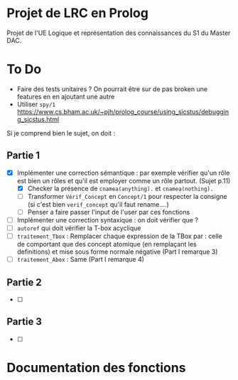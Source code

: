# Projet de LRC en Prolog
Projet de l'UE Logique et représentation des connaissances du S1 du Master DAC. 


# To Do
- Faire des tests unitaires ? On pourrait être sur de pas broken une features en en ajoutant une autre
- Utiliser `spy/1` https://www.cs.bham.ac.uk/~pjh/prolog_course/using_sicstus/debugging_sicstus.html

Si je comprend bien le sujet, on doit : 
## Partie 1
- [X] Implémenter une correction sémantique : par exemple vérifier qu'un rôle est bien un rôles et qu'il est employer comme un rôle partout. (Sujet p.11)
    - [X] Checker la présence de `cnamea(anything).` et `cnamea(nothing).`
    - [ ] Transformer `Vérif_Concept` en `Concept/1` pour respecter la consigne (si c'est bien `verif_concept` qu'il faut rename....)
    - [ ] Penser a faire passer l'input de l'user par ces fonctions
- [ ] Implémenter une correction syntaxique : on doit vérifier que ?
- [ ] `autoref` qui doit vérifier la T-box acyclique
- [ ] `traitement_Tbox` : Remplacer chaque expression de la TBox par : celle de comportant que des concept atomique (en remplaçant les definitions) et mise sous forme normale négative (Part I remarque 3)
- [ ] `traitement_Abox` : Same (Part I remarque 4)

## Partie 2
- [ ] 

## Partie 3
- [ ] 

# Documentation des fonctions